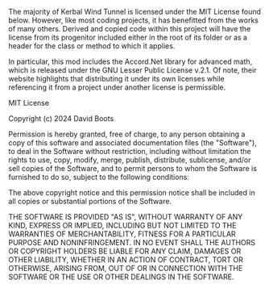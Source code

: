 ﻿The majority of Kerbal Wind Tunnel is licensed under the MIT License found below.
However, like most coding projects, it has benefitted from the works of many
others. Derived and copied code within this project will have the license from
its progenitor included either in the root of its folder or as a header for the
class or method to which it applies.

In particular, this mod includes the Accord.Net library for advanced math, which
is released under the GNU Lesser Public License v.2.1. Of note, their website
highlights that distributing it under its own licenses while referencing it from
a project under another license is permissible.

MIT License

Copyright (c) 2024 David Boots

Permission is hereby granted, free of charge, to any person obtaining a copy
of this software and associated documentation files (the "Software"), to deal
in the Software without restriction, including without limitation the rights
to use, copy, modify, merge, publish, distribute, sublicense, and/or sell
copies of the Software, and to permit persons to whom the Software is
furnished to do so, subject to the following conditions:

The above copyright notice and this permission notice shall be included in all
copies or substantial portions of the Software.

THE SOFTWARE IS PROVIDED "AS IS", WITHOUT WARRANTY OF ANY KIND, EXPRESS OR
IMPLIED, INCLUDING BUT NOT LIMITED TO THE WARRANTIES OF MERCHANTABILITY,
FITNESS FOR A PARTICULAR PURPOSE AND NONINFRINGEMENT. IN NO EVENT SHALL THE
AUTHORS OR COPYRIGHT HOLDERS BE LIABLE FOR ANY CLAIM, DAMAGES OR OTHER
LIABILITY, WHETHER IN AN ACTION OF CONTRACT, TORT OR OTHERWISE, ARISING FROM,
OUT OF OR IN CONNECTION WITH THE SOFTWARE OR THE USE OR OTHER DEALINGS IN THE
SOFTWARE.
